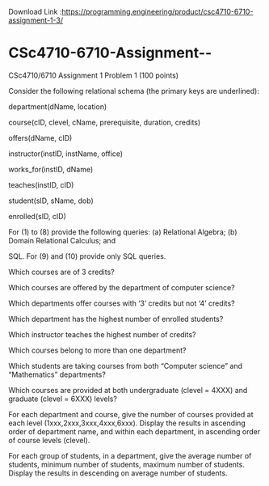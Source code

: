 Download Link :https://programming.engineering/product/csc4710-6710-assignment-1-3/


# CSc4710-6710-Assignment--
CSc4710/6710 Assignment 1
Problem 1 (100 points)

Consider the following relational schema (the primary keys are underlined):

department(dName, location)

course(cID, clevel, cName, prerequisite, duration, credits)

offers(dName, cID)

instructor(instID, instName, office)

works_for(instID, dName)

teaches(instID, cID)

student(sID, sName, dob)

enrolled(sID, cID)

For (1) to (8) provide the following queries: (a) Relational Algebra; (b) Domain Relational Calculus; and

SQL. For (9) and (10) provide only SQL queries.

Which courses are of 3 credits?

Which courses are offered by the department of computer science?

Which departments offer courses with ‘3’ credits but not ‘4’ credits?

Which department has the highest number of enrolled students?

Which instructor teaches the highest number of credits?

Which courses belong to more than one department?

Which students are taking courses from both “Computer science” and “Mathematics” departments?

Which courses are provided at both undergraduate (clevel = 4XXX) and graduate (clevel = 6XXX) levels?

For each department and course, give the number of courses provided at each level (1xxx,2xxx,3xxx,4xxx,6xxx). Display the results in ascending order of department name, and within each department, in ascending order of course levels (clevel).

For each group of students, in a department, give the average number of students, minimum number of students, maximum number of students. Display the results in descending on average number of students.
